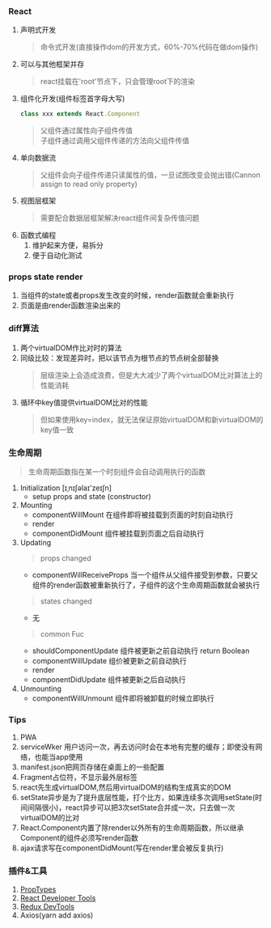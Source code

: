 

### React
1. 声明式开发
    > 命令式开发(直接操作dom的开发方式，60%-70%代码在做dom操作)
2. 可以与其他框架并存
    > react挂载在'root'节点下，只会管理root下的渲染
3. 组件化开发(组件标签首字母大写)  
    ```js
    class xxx extends React.Component
    ```
    > 父组件通过属性向子组件传值  
    > 子组件通过调用父组件传递的方法向父组件传值
4. 单向数据流
    > 父组件会向子组件传递只读属性的值，一旦试图改变会抛出错(Cannon assign to read only property)
5. 视图层框架
    > 需要配合数据层框架解决react组件间复杂传值问题
6. 函数式编程
    1. 维护起来方便，易拆分
    2. 便于自动化测试

### props state render
1. 当组件的state或者props发生改变的时候，render函数就会重新执行
2. 页面是由render函数渲染出来的

### diff算法
1. 两个virtualDOM作比对时的算法
2. 同级比较：发现差异时，把以该节点为根节点的节点树全部替换
    > 层级渲染上会造成浪费，但是大大减少了两个virtualDOM比对算法上的性能消耗
3. 循环中key值提供virtualDOM比对的性能
    > 但如果使用key=index，就无法保证原始virtualDOM和新virtualDOM的key值一致

### 生命周期
> 生命周期函数指在某一个时刻组件会自动调用执行的函数
1. Initialization [ɪˌnɪʃəlaɪ'zeɪʃn]
    * setup props and state (constructor)
2. Mounting
    * componentWillMount 在组件即将被挂载到页面的时刻自动执行
    * render
    * componentDidMount 组件被挂载到页面之后自动执行
3. Updating
    > props changed
    * componentWillReceiveProps 当一个组件从父组件接受到参数，只要父组件的render函数被重新执行了，子组件的这个生命周期函数就会被执行
    > states changed
    * 无
    > common Fuc
    * shouldComponentUpdate 组件被更新之前自动执行 return Boolean
    * componentWillUpdate 组价被更新之前自动执行
    * render
    * componentDidUpdate 组件被更新之后自动执行
4. Unmounting
    * componentWillUnmount 组件即将被卸载的时候立即执行

### Tips
1. PWA
2. serviceWker 用户访问一次，再去访问时会在本地有完整的缓存；即使没有网络，也能当app使用
3. manifest.json把网页存储在桌面上的一些配置
4. Fragment占位符，不显示最外层标签
5. react先生成virtualDOM,然后用virtualDOM的结构生成真实的DOM
6. setState异步是为了提升底层性能，打个比方，如果连续多次调用setState(时间间隔很小)，react异步可以把3次setState合并成一次，只去做一次virtualDOM的比对
7. React.Component内置了除render以外所有的生命周期函数，所以继承Component的组件必须写render函数
8. ajax请求写在componentDidMount(写在render里会被反复执行)


### 插件&工具
1. [PropTypes](https://react.docschina.org/docs/typechecking-with-proptypes.html)
2. [React Developer Tools](https://chrome.google.com/webstore/detail/fmkadmapgofadopljbjfkapdkoienihi?utm_source=chrome-app-launcher-info-dialog)
3. [Redux DevTools](https://chrome.google.com/webstore/detail/lmhkpmbekcpmknklioeibfkpmmfibljd?utm_source=chrome-app-launcher-info-dialog)
4. Axios(yarn add axios)
